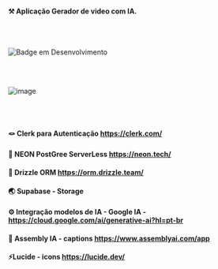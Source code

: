 #### ⚒️ Aplicação Gerador de video com IA. 

<br><br>

![Badge em Desenvolvimento](http://img.shields.io/static/v1?label=STATUS&message=EM%20DESENVOLVIMENTO&color=GREEN&style=for-the-badge)

<br><br>

![image](https://github.com/user-attachments/assets/d0f0ad86-c227-4d6b-9179-f0553744eff9)



<br><br>

#### 🪢 Clerk para Autenticação https://clerk.com/ <br>
#### 🔦 NEON PostGree ServerLess https://neon.tech/ <br>
#### 🎡 Drizzle ORM https://orm.drizzle.team/ <br>
#### 🌏 Supabase - Storage<br>
#### ⚙️ Integração modelos de IA - Google IA - https://cloud.google.com/ai/generative-ai?hl=pt-br <br>
#### 🛞 Assembly IA - captions https://www.assemblyai.com/app
#### ⚡Lucide - icons https://lucide.dev/

